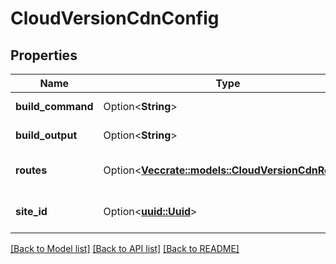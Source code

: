 # CloudVersionCdnConfig

## Properties

Name | Type | Description | Notes
------------ | ------------- | ------------- | -------------
**build_command** | Option<**String**> | Client-side configuration | [optional]
**build_output** | Option<**String**> | Client-side configuration | [optional]
**routes** | Option<[**Vec<crate::models::CloudVersionCdnRoute>**](CloudVersionCdnRoute.md)> | Multiple CDN version routes. | [optional]
**site_id** | Option<[**uuid::Uuid**](uuid::Uuid.md)> | A universally unique identifier. | [optional]

[[Back to Model list]](../README.md#documentation-for-models) [[Back to API list]](../README.md#documentation-for-api-endpoints) [[Back to README]](../README.md)


